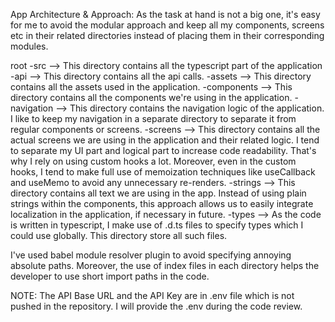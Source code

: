 App Architecture & Approach:
As the task at hand is not a big one, it's easy for me to avoid the modular approach and keep all my components, screens etc in their related directories instead of placing them in their corresponding modules.

root
-src --> This directory contains all the typescript part of the application
-api --> This directory contains all the api calls.
-assets --> This directory contains all the assets used in the application.
-components --> This directory contains all the components we're using in the application.
-navigation --> This directory contains the navigation logic of the application. I like to keep my navigation in a separate directory to separate it from regular components or screens.
-screens --> This directory contains all the actual screens we are using in the application and their related logic. I tend to separate my UI part and logical part to increase code readability. That's why I rely on using custom hooks a lot. Moreover, even in the custom hooks, I tend to make full use of memoization techniques like useCallback and useMemo to avoid any unnecessary re-renders.
-strings --> This directory contains all text we are using in the app. Instead of using plain strings within the components, this approach allows us to easily integrate localization in the application, if necessary in future.
-types --> As the code is written in typescript, I make use of .d.ts files to specify types which I could use globally. This directory store all such files.

I've used babel module resolver plugin to avoid specifying annoying absolute paths. Moreover, the use of index files in each directory helps the developer to use short import paths in the code.

NOTE: The API Base URL and the API Key are in .env file which is not pushed in the repository. I will provide the .env during the code review.

